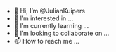 - 👋 Hi, I’m @JulianKuipers
- 👀 I’m interested in ...
- 🌱 I’m currently learning ...
- 💞️ I’m looking to collaborate on ...
- 📫 How to reach me ...

<!---
JulianKuipers/JulianKuipers is a ✨ special ✨ repository because its `README.md` (this file) appears on your GitHub profile.
You can click the Preview link to take a look at your changes.
--->
